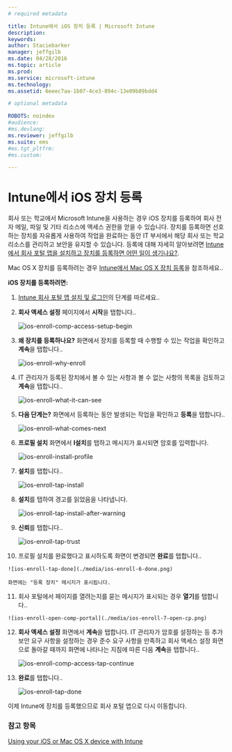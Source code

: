 ```yaml
---
# required metadata

title: Intune에서 iOS 장치 등록 | Microsoft Intune
description:
keywords:
author: Staciebarker
manager: jeffgilb
ms.date: 04/28/2016
ms.topic: article
ms.prod:
ms.service: microsoft-intune
ms.technology:
ms.assetid: 6eeec7aa-1b07-4ce3-894c-13e09b89bdd4

# optional metadata

ROBOTS: noindex
#audience:
#ms.devlang:
ms.reviewer: jeffgilb
ms.suite: ems
#ms.tgt_pltfrm:
#ms.custom:

---
```



# Intune에서 iOS 장치 등록

회사 또는 학교에서 Microsoft Intune을 사용하는 경우 iOS 장치를 등록하여 회사 전자 메일, 파일 및 기타 리소스에 액세스 권한을 얻을 수 있습니다. 장치를 등록하면 선호하는 장치를 자유롭게 사용하여 작업을 완료하는 동안 IT 부서에서 해당 회사 또는 학교 리소스를 관리하고 보안을 유지할 수 있습니다. 등록에 대해 자세히 알아보려면 [Intune에서 회사 포털 앱을 설치하고 장치를 등록하면 어떤 일이 생기나요?](what-happens-if-you-install-the-company-portal-app-and-enroll-your-device-in-intune-ios.md).

Mac OS X 장치를 등록하려는 경우 [Intune에서 Mac OS X 장치 등록](enroll-your-device-in-intune-mac-os-x.md)을 참조하세요..


**iOS 장치를 등록하려면:**

1.  [Intune 회사 포털 앱 설치 및 로그인](install-and-sign-in-to-the-intune-company-portal-app-ios.md)의 단계를 따르세요..

2. **회사 액세스 설정** 페이지에서 **시작**을 탭합니다..

    ![ios-enroll-comp-access-setup-begin](./media/ios-enroll-1a-comp-access-setup.png) 

3. **왜 장치를 등록하나요?** 화면에서 장치를 등록할 때 수행할 수 있는 작업을 확인하고 **계속**을 탭합니다..

    ![ios-enroll-why-enroll](./media/ios-enroll-1b-why-enroll.png) 

4. IT 관리자가 등록된 장치에서 볼 수 있는 사항과 볼 수 없는 사항의 목록을 검토하고 **계속**을 탭합니다..

    ![ios-enroll-what-it-can-see](./media/ios-enroll-1c-we-care-privacy.png) 

5.  **다음 단계는?** 화면에서 등록하는 동안 발생되는 작업을 확인하고 **등록**을 탭합니다..

    ![ios-enroll-what-comes-next](./media/ios-enroll-1d-what-comes-next.png) 

6.  **프로필 설치** 화면에서 **I설치**를 탭하고 메시지가 표시되면 암호를 입력합니다.

    ![ios-enroll-install-profile](./media/ios-enroll-2-mgt-profile-install.png) 
  
7.  **설치**를 탭합니다..

    ![ios-enroll-tap-install](./media/ios-enroll-3-mgt-profile-install-2.png)    

8.  **설치**를 탭하여 경고를 읽었음을 나타냅니다.

    ![ios-enroll-tap-install-after-warning](./media/ios-enroll-4-warning.png) 

9.  **신뢰**를 탭합니다..

    ![ios-enroll-tap-trust](./media/ios-enroll-5-trust.png) 

10.  프로필 설치를 완료했다고 표시하도록 화면이 변경되면 **완료**를 탭합니다..

    ![ios-enroll-tap-done](./media/ios-enroll-6-done.png) 

    화면에는 "등록 장치" 메시지가 표시됩니다.

11.  회사 포털에서 페이지를 열려는지를 묻는 메시지가 표시되는 경우 **열기**를 탭합니다..

    ![ios-enroll-open-comp-portal](./media/ios-enroll-7-open-cp.png) 

12. **회사 액세스 설정** 화면에서 **계속**을 탭합니다. IT 관리자가 암호를 설정하는 등 추가 보안 요구 사항을 설정하는 경우 준수 요구 사항을 만족하고 회사 액세스 설정 화면으로 돌아갈 때까지 화면에 나타나는 지침에 따른 다음 **계속**을 탭합니다..

    ![ios-enroll-comp-access-tap-continue](./media/ios-enroll-8-comp-access-setup-compliance.png) 

13. **완료**를 탭합니다.. 

    ![ios-enroll-tap-done](./media/ios-enroll-9-comp-access-setup-complete.png) 

이제 Intune에 장치를 등록했으므로 회사 포털 앱으로 다시 이동합니다.

    

  

### 참고 항목
[Using your iOS or Mac OS X device with Intune](using-your-ios-or-mac-os-x-device-with-intune.md)

<!--HONumber=May16_HO1-->


